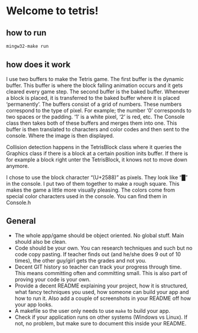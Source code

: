 # Welcome to tetris!

## how to run
```bash
mingw32-make run
```

## how does it work
I use two buffers to make the Tetris game. The first buffer is the dynamic buffer. This buffer is where the block falling animation occurs and it gets cleared every game step. The second buffer is the baked buffer. Whenever a block is placed, it is transferred to the baked buffer where it is placed ‘permanently’. The buffers consist of a grid of numbers. These numbers correspond to the type of pixel. For example; the number ‘0’ corresponds to two spaces or the padding. ‘1’ is a white pixel, ‘2’ is red, etc. The Console class then takes both of these buffers and merges them into one. This buffer is then translated to characters and color codes and then sent to the console. Where the image is then displayed.

Collision detection happens in the TetrisBlock class where it queries the Graphics class if there is a block at a certain position inits buffer. If there is for example a block right unter the TetrisBlock, it knows not to move down anymore.

I chose to use the block character “(U+2588)” as pixels. They look like “█” in the console. I put two of them together to make a rough square. This makes the game a little more visually pleasing.  The colors come from special color characters used in the console. You can find them in Console.h


## General

- The whole app/game should be object oriented. No global stuff. Main should also be clean.
- Code should be your own. You can research techniques and such but no code copy pasting. If teacher finds out (and he/she does 9 out of 10 times), the other guy/girl gets the grades and not you.
- Decent GIT history so teacher can track your progress through time. This means committing often and committing small. This is also part of proving your code is your own.
- Provide a decent README explaining your project, how it is structured, what fancy techniques you used, how someone can build your app and how to run it. Also add a couple of screenshots in your README off how your app looks.
- A makefile so the user only needs to use `make` to build your app.
- Check if your application runs on other systems (Windows vs Linux). If not, no problem, but make sure to document this inside your README.
